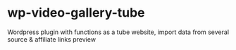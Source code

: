 # wp-video-gallery-tube
Wordpress plugin with functions as a tube website, import data from several source &amp; affiliate links preview
